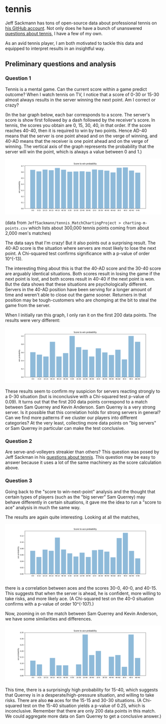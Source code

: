 # tennis

Jeff Sackmann has tons of open-source data about professional tennis on [his GitHub account](https://github.com/JeffSackmann).  Not only does he have a bunch of unanswered [questions about tennis](https://github.com/JeffSackmann/tennis_Research_Notes), I have a few of my own.

As an avid tennis player, I am both motivated to tackle this data and equipped to interpret results in an insightful way.

## Preliminary questions and analysis

### Question 1

Tennis is a mental game.  Can the current score within a game predict outcome?  When I watch tennis on TV, I notice that a score of 0-30 or 15-30 almost always results in the server winning the next point.  Am I correct or crazy?

(In the bar graph below, each bar corresponds to a score.  The server's score is show first followed by a dash followed by the receiver's score.  In tennis, the scores you obtain are 0, 15, 30, 40, in that order.  If the score reaches 40-40, then it is required to win by two points.  Hence AD-40 means that the server is one point ahead and on the verge of winning, and 40-AD means that the receiver is one point ahead and on the verge of winning.  The vertical axis of the graph represents the probability that the server will win the point, which is always a value between 0 and 1.)

![](score-to-win.png)

(data from `JeffSackmann/tennis_MatchChartingProject > charting-m-points.csv` which lists about 300,000 tennis points coming from about 2,000 men's matches)

The data says that I'm crazy!  But it also points out a surprising result.  The 40-AD score is the situation where servers are most likely to lose the next point.  A Chi-squared test confirms significance with a p-value of order 10^(-13).

The interesting thing about this is that the 40-AD score and the 30-40 score are arguably identical situations.  Both scores result in losing the game if the next point is lost, and both scores result in 40-40 if the next point is won.  But the data shows that these situations are psychologically different.  Servers in the 40-AD position have been serving for a longer amount of time and weren't able to close out the game sooner.  Returners in that position may be tough-customers who are chomping at the bit to steal the game from the server.

When I initially ran this graph, I only ran it on the first 200 data points.  The results were very different:

![](score-to-win-querrey-anderson.png)

These results seem to confirm my suspicion for servers reacting strongly to a 0-30 situation (but is inconclusive with a Chi-squared test p-value of 0.09).  It turns out that the first 200 data points correspond to a match between Sam Querrey and Kevin Anderson.  Sam Querrey is a very strong server.  Is it possible that this correlation holds for strong servers in general?  Can we find more patterns if we cluster our players into different categories?  At the very least, collecting more data points on "big servers" or Sam Querrey in particular can make the test conclusive.

### Question 2

Are serve-and-volleyers streakier than others?  This question was posed by Jeff Sackman in his [questions about tennis](https://github.com/JeffSackmann/tennis_Research_Notes).  This question may be easy to answer because it uses a lot of the same machinery as the score calculation above.

### Question 3

Going back to the "score to win-next-point" analysis and the thought that certain types of players (such as the "big server" Sam Querrey) may behave differently in certain situations, it gave me the idea to run a "score to ace" analysis in much the same way.

The results are again quite interesting.  Looking at all the matches,

![](score-to-ace.png)

there is a correlation between aces and the scores 30-0, 40-0, and 40-15.  This suggests that when the server is ahead, he is confident, more willing to take risks, and more likely ace.  (A Chi-squared test on the 40-0 situation confirms with a p-value of order 10^(-107).)

Now, zooming in on the match between Sam Querrey and Kevin Anderson, we have some similarities and differences.

![](score-to-ace-querrey-anderson.png)

This time, there is a surprisingly high probability for 15-40, which suggests that Querrey is in a desperate/high-pressure situation, and willing to take risks.  There are also **no** aces for the 15-15 and 30-30 situations.  (A Chi-squared test on the 15-40 situation yields a p-value of 0.25, which is inconclusive.  Remember that there are only 200 data points in this match.  We could aggregate more data on Sam Querrey to get a conclusive answer.)

